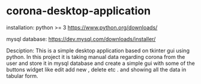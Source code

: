 # corona-desktop-application
installation:
python >= 3
https://www.python.org/downloads/

mysql database:
https://dev.mysql.com/downloads/installer/

Desciption:
This is a simple desktop application based on tkinter gui using python.
In this project it is taking manual data regarding corona from the user and store it in mysql database and create a simple gui with some of the buttons widget like edit 
add new , delete etc . and showing all the data in tabular form.
